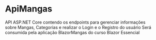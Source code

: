 # ApiMangas
API ASP.NET Core contendo os endpoints para gerenciar informações sobre Mangas, Categorias e realizar o Login e o Registro do usuário
Será consumida pela aplicação BlazorMangas do curso Blazor Essencial

